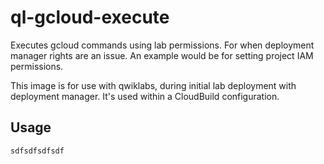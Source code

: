 # ql-gcloud-execute
Executes gcloud commands using lab permissions.  For when deployment manager rights are an issue.  An example would be for setting project IAM permissions.

This image is for use with qwiklabs, during initial lab deployment with deployment manager. It's used within a CloudBuild configuration.

## Usage

```
sdfsdfsdfsdf
```
